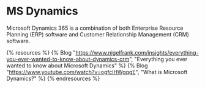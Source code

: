 # MS Dynamics

Microsoft Dynamics 365 is a combination of both Enterprise Resource Planning (ERP) software and Customer Relationship Management (CRM) software.

{% resources %}
  {% Blog "https://www.nigelfrank.com/insights/everything-you-ever-wanted-to-know-about-dynamics-crm", "Everything you ever wanted to know about Microsoft Dynamics" %}
  {% Blog "https://www.youtube.com/watch?v=ogfclHWgqgE", "What is Microsoft Dynamics?" %}
{% endresources %}
